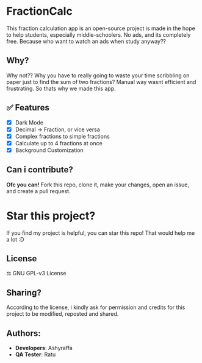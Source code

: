 # FractionCalc

This fraction calculation app is an open-source project is made in the hope to help students, especially middle-schoolers.
No ads, and its completely free. Because who want to watch an ads when study anyway??

## Why?

Why not?? Why you have to really going to waste your time scribbling on paper just to find the sum of two fractions?
Manual way wasnt efficient and frustrating. So thats why we made this app.

## ✅ Features

- [x] Dark Mode 
- [x] Decimal -> Fraction, or vice versa  
- [x] Complex fractions to simple fractions
- [x] Calculate up to 4 fractions at once
- [x] Background Customization 

## Can i contribute?

**Ofc you can!** Fork this repo, clone it, make your changes, open an issue, and create a pull request.

# Star this project?

If you find my project is helpful, you can star this repo! That would help me a lot :D

## License

⚖️ GNU GPL-v3 License

## Sharing?

According to the license, i kindly ask for permission and credits for this project to be modified, reposted and shared.

## Authors:
- **Developers**: Ashyraffa
- **QA Tester**: Ratu
